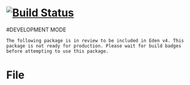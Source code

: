 [![Build Status](https://api.travis-ci.org/Eden-PHP/File.png)](https://travis-ci.org/Eden-PHP/File)
===
#DEVELOPMENT MODE

```
The following package is in review to be included in Eden v4. This package is not ready for production. Please wait for build badges before attempting to use this package.
```

File
======
